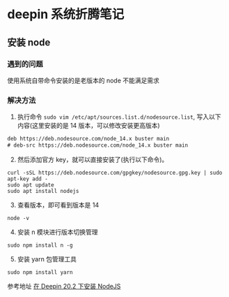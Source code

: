 # deepin 系统折腾笔记

## 安装 node

### 遇到的问题

使用系统自带命令安装的是老版本的 node 不能满足需求

### 解决方法

1. 执行命令 `sudo vim /etc/apt/sources.list.d/nodesource.list`,
   写入以下内容(这里安装的是 14 版本，可以修改安装更高版本)

```txt
deb https://deb.nodesource.com/node_14.x buster main
# deb-src https://deb.nodesource.com/node_14.x buster main
```

2. 然后添加官方 key，就可以直接安装了(执行以下命令)。

```shell
curl -sSL https://deb.nodesource.com/gpgkey/nodesource.gpg.key | sudo apt-key add -
sudo apt update
sudo apt install nodejs
```

3. 查看版本，即可看到版本是 14

```shell
node -v
```

4. 安装 n 模块进行版本切换管理

```shell
sudo npm install n -g
```

5. 安装 yarn 包管理工具

```shell
sudo npm install yarn
```

参考地址
[在 Deepin 20.2 下安装 NodeJS](https://note.qidong.name/2021/05/deepin-install-nodejs/)
